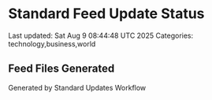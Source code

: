 # Standard Feed Update Status
Last updated: Sat Aug  9 08:44:48 UTC 2025
Categories: technology,business,world

## Feed Files Generated

Generated by Standard Updates Workflow

